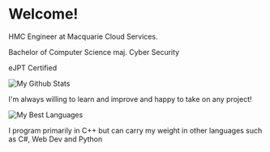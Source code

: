 # Welcome!

HMC Engineer at Macquarie Cloud Services.

Bachelor of Computer Science maj. Cyber Security

eJPT Certified

![My Github Stats](https://github-readme-stats.vercel.app/api?username=Luzzle&show_icons=true&theme=onedark)

I'm always willing to learn and improve and happy to take on any project!

![My Best Languages](https://github-readme-stats.vercel.app/api/top-langs/?username=Luzzle&theme=onedark)

I program primarily in C++ but can carry my weight in other languages such as C#, Web Dev and Python
